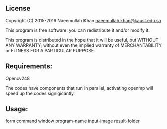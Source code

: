License
-------

Copyright (C) 2015-2016 Naeemullah Khan <naeemullah.khan@kaust.edu.sa>

This program is free software: you can redistribute it and/or modify
it.

This program is distributed in the hope that it will be useful,
but WITHOUT ANY WARRANTY; without even the implied warranty of
MERCHANTABILITY or FITNESS FOR A PARTICULAR PURPOSE.


Requirements:
-----------
Opencv248

The codes have components that run in parallel, activating openmp will speed up the codes signigicantly.

Usage:
------
form command window
program-name input-image result-folder